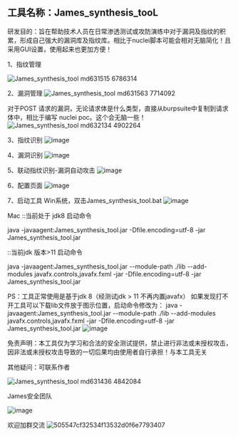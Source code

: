 ## 工具名称：James_synthesis_tooL

研发目的：旨在帮助技术人员在日常渗透测试或攻防演练中对于漏洞及指纹的积累，形成自己强大的漏洞库及指纹库。相比于nuclei脚本可能会相对无脑简化！且采用GUI设置，使用起来也更加方便！

1、指纹管理

![James_synthesis_tool md631515 6786314](https://github.com/user-attachments/assets/aa25ceca-6942-44fa-a2d2-94d20cf499a3)


2、漏洞管理
![James_synthesis_tool md631563 7714092](https://github.com/user-attachments/assets/85af9de0-75b4-4366-a5d9-f3c984e308d7)


对于POST 请求的漏洞，无论请求体是什么类型，直接从burpsuite中复制到请求体中，相比于编写 nuclei poc。这个会无脑一些！
![James_synthesis_tool md632134 4902264](https://github.com/user-attachments/assets/d44b13c3-1c9d-4ebb-93de-bc59a1b8e405)


3、指纹识别
![image](https://github.com/user-attachments/assets/4f87e130-2b7a-4acd-ac90-34663126cb27)



4、漏洞识别
![image](https://github.com/user-attachments/assets/f56380a8-cb3f-406f-a3a2-0bf5d6ada0e9)



5、联动指纹识别-漏洞自动攻击
![image](https://github.com/user-attachments/assets/e3448be2-4854-47af-99cc-53983a205a21)




6、配置页面
![image](https://github.com/user-attachments/assets/4c5d5dcb-2353-42b4-9a7b-c22283a01c69)



7、启动工具
Win系统，双击James_synthesis_tool.bat
![image](https://github.com/user-attachments/assets/25eb83bd-545e-4ee4-b1d5-28bf4bac15d7)

Mac 
::当前处于 jdk8 启动命令

java -javaagent:James_synthesis_tool.jar  -Dfile.encoding=utf-8 -jar James_synthesis_tool.jar

::当前jdk 版本>11 启动命令

java -javaagent:James_synthesis_tool.jar --module-path ./lib --add-modules javafx.controls,javafx.fxml -jar -Dfile.encoding=utf-8 -jar James_synthesis_tool.jar



PS：工具正常使用是基于jdk 8（经测试jdk > 11 不再内置javafx）
如果发现打不开工具可以下载lib文件放于图示位置，启动命令修改为：
java -javaagent:James_synthesis_tool.jar --module-path ./lib --add-modules javafx.controls,javafx.fxml -jar -Dfile.encoding=utf-8 -jar James_synthesis_tool.jar
![image](https://github.com/user-attachments/assets/708b9d55-9401-4d6e-b6e4-d8b1dc9b9a6a)

免责声明：本工具仅为学习和合法的安全测试提供，禁止进行非法或未授权攻击，因非法或未授权攻击导致的一切后果均由使用者自行承担！与本工具无关

其他疑问：可联系作者

![James_synthesis_tool md631436 4842084](https://github.com/user-attachments/assets/dcdeb86e-e8b4-4439-956c-0e9a4e8f8e45)

James安全团队

![image](https://github.com/user-attachments/assets/d7ab9c0b-94d3-406f-992f-2662d27be49a)

欢迎加群交流
![505547cf32534f13532d0f6e7793407](https://github.com/user-attachments/assets/fffd502f-a018-4b93-8a89-723d700c930d)

